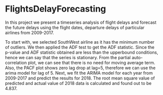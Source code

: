 # FlightsDelayForecasting

In this project we present a timeseries analysis of flight delays and forecast the future delays using the flight dates, departure delays of particular airlines from 2009-2017.

To start with, we selected SouthWest airline as it has the minimum number of outliers. We then applied the ADF test to get the ADF statistic. Since the p-value and ADF statistic obtained are less than the upperbound conditions, hence we can say that the series is stationary.
From the partial auto-correlation plot, we can see that there is no need for moving average term. Also, the PACF plot shows zero lag drop at lag=5, therefore we can use the arima model for lag of 5.
Next, we fit the ARIMA model for each year from 2009-2017 and predict the results for 2018. 
The root mean square value of predicted and actual value of 2018 data is calculated and found out to be 4.837.
